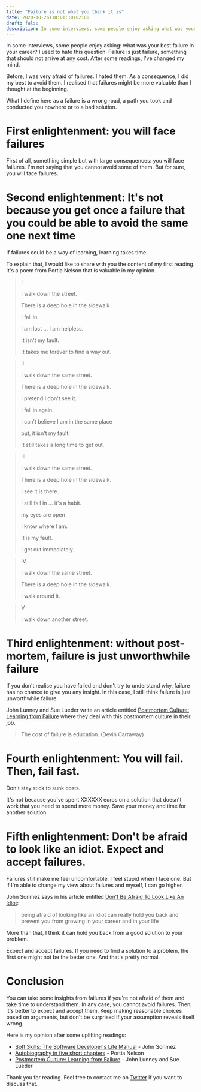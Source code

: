 ```yaml
---
title: "Failure is not what you think it is"
date: 2020-10-26T18:01:10+02:00
draft: false
description: In some interviews, some people enjoy asking what was your best failure in your career? I used to hate this question. Failure is just failure, something that should not arrive at any cost. After some readings, I've changed my mind.
---
```


In some interviews, some people enjoy asking: what was your best failure in your career? I used to hate this question. Failure is just failure, something that should not arrive at any cost. After some readings, I've changed my mind.

Before, I was very afraid of failures. I hated them. As a consequence, I did my best to avoid them. I realised that failures might be more valuable than I thought at the beginning.

What I define here as a failure is a wrong road, a path you took and conducted you nowhere or to a bad solution.

# First enlightenment: you will face failures

First of all, something simple but with large consequences: you will face failures. I'm not saying that you cannot avoid some of them. But for sure, you will face failures.

# Second enlightenment: It's not because you get once a failure that you could be able to avoid the same one next time

If failures could be a way of learning, learning takes time.

To explain that, I would like to share with you the content of my first reading. It's a poem from Portia Nelson that is valuable in my opinion.

> I
>
> I walk down the street.
>
> There is a deep hole in the sidewalk
>
> I fall in.
>
> I am lost ... I am helpless.
>
> It isn't my fault.
>
> It takes me forever to find a way out.

> II
>
> I walk down the same street.
>
> There is a deep hole in the sidewalk.
>
> I pretend I don't see it.
>
> I fall in again.
>
> I can't believe I am in the same place
>
> but, it isn't my fault.
>
> It still takes a long time to get out.

> III
>
> I walk down the same street.
>
> There is a deep hole in the sidewalk.
>
> I see it is there.
>
> I still fall in ... it's a habit.
>
> my eyes are open
>
> I know where I am.
>
> It is my fault.
>
> I get out immediately.

> IV
>
> I walk down the same street.
>
> There is a deep hole in the sidewalk.
>
> I walk around it.

> V
>
> I walk down another street.

# Third enlightenment: without post-mortem, failure is just unworthwhile failure

If you don't realise you have failed and don't try to understand why, failure has no chance to give you any insight. In this case, I still think failure is just unworthwhile failure.

John Lunney and Sue Lueder write an article entitled [Postmortem Culture: Learning from Failure](https://landing.google.com/sre/sre-book/chapters/postmortem-culture/) where they deal with this postmortem culture in their job.

> The cost of failure is education.
> (Devin Carraway)

# Fourth enlightenment: You will fail. Then, fail fast.

Don't stay stick to sunk costs.

It's not because you've spent XXXXXX euros on a solution that doesn't work that you need to spend more money. Save your money and time for another solution.

# Fifth enlightenment: Don't be afraid to look like an idiot. Expect and accept failures.

Failures still make me feel uncomfortable. I feel stupid when I face one. But if I'm able to change my view about failures and myself, I can go higher. 

John Sonmez says in his article entitled [Don’t Be Afraid To Look Like An Idiot](https://simpleprogrammer.com/don/):
 
 > being afraid of looking like an idiot can really hold you back and prevent you from growing in your career and in your life

More than that, I think it can hold you back from a good solution to your problem.

Expect and accept failures. If you need to find a solution to a problem, the first one might not be the better one. And that's pretty normal.

# Conclusion

You can take some insights from failures if you're not afraid of them and take time to understand them. In any case, you cannot avoid failures. Then, it's better to expect and accept them. Keep making reasonable choices based on arguments, but don't be surprised if your assumption reveals itself wrong.

Here is my opinion after some uplifting readings:
- [Soft Skills: The Software Developer's Life Manual](https://www.amazon.com/Soft-Skills-software-developers-manual/dp/1617292397) - John Sonmez
- [Autobiography in five short chapters](https://www.doorway-to-self-esteem.com/autobiography-in-five-short-chapters.html) - Portia Nelson
- [Postmortem Culture: Learning from Failure](https://landing.google.com/sre/sre-book/chapters/postmortem-culture/) - John Lunney and Sue Lueder


Thank you for reading. Feel free to contact me on [Twitter](https://twitter.com/saby_nastasia) if you want to discuss that.

